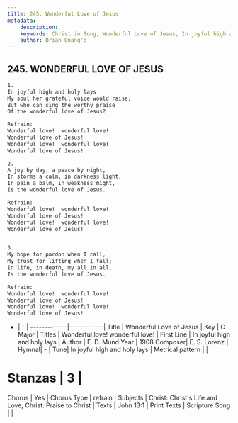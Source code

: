 ```yaml
---
title: 245. Wonderful Love of Jesus
metadata:
    description: 
    keywords: Christ in Song, Wonderful Love of Jesus, In joyful high and holy lays, Wonderful love!  wonderful love!
    author: Brian Onang'o
---
```



## 245. WONDERFUL LOVE OF JESUS

```txt
1.
In joyful high and holy lays
My soul her grateful voice would raise;
But who can sing the worthy praise
Of the wonderful love of Jesus?

Refrain:
Wonderful love!  wonderful love!
Wonderful love of Jesus!
Wonderful love!  wonderful love!
Wonderful love of Jesus!

2.
A joy by day, a peace by night,
In storms a calm, in darkness light,
In pain a balm, in weakness might,
Is the wonderful love of Jesus. 

Refrain:
Wonderful love!  wonderful love!
Wonderful love of Jesus!
Wonderful love!  wonderful love!
Wonderful love of Jesus!


3.
My hope for pardon when I call,
My trust for lifting when I fall;
In life, in death, my all in all,
Is the wonderful love of Jesus. 

Refrain:
Wonderful love!  wonderful love!
Wonderful love of Jesus!
Wonderful love!  wonderful love!
Wonderful love of Jesus!

```

- |   -  |
-------------|------------|
Title | Wonderful Love of Jesus |
Key | C Major |
Titles | Wonderful love!  wonderful love! |
First Line | In joyful high and holy lays |
Author | E. D. Mund
Year | 1908
Composer| E. S. Lorenz |
Hymnal|  - |
Tune| In joyful high and holy lays |
Metrical pattern | |
# Stanzas | 3 |
Chorus | Yes |
Chorus Type | refrain |
Subjects | Christ: Christ's Life and Love; Christ: Praise to Christ |
Texts | John 13:1 |
Print Texts | 
Scripture Song |  |
  
